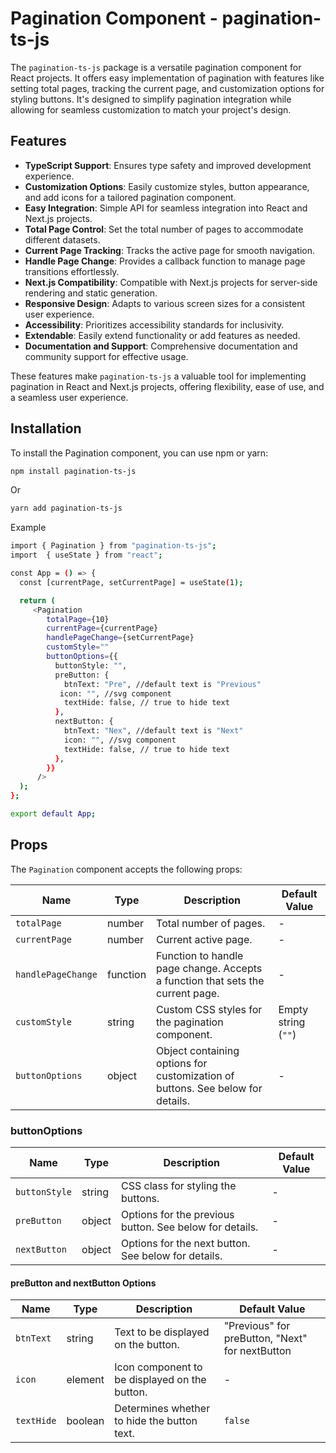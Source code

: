 # Pagination Component - pagination-ts-js

The `pagination-ts-js` package is a versatile pagination component for React projects. It offers easy implementation of pagination with features like setting total pages, tracking the current page, and customization options for styling buttons. It's designed to simplify pagination integration while allowing for seamless customization to match your project's design.

## Features

- **TypeScript Support**: Ensures type safety and improved development experience.
- **Customization Options**: Easily customize styles, button appearance, and add icons for a tailored pagination component.
- **Easy Integration**: Simple API for seamless integration into React and Next.js projects.
- **Total Page Control**: Set the total number of pages to accommodate different datasets.
- **Current Page Tracking**: Tracks the active page for smooth navigation.
- **Handle Page Change**: Provides a callback function to manage page transitions effortlessly.
- **Next.js Compatibility**: Compatible with Next.js projects for server-side rendering and static generation.
- **Responsive Design**: Adapts to various screen sizes for a consistent user experience.
- **Accessibility**: Prioritizes accessibility standards for inclusivity.
- **Extendable**: Easily extend functionality or add features as needed.
- **Documentation and Support**: Comprehensive documentation and community support for effective usage.

These features make `pagination-ts-js` a valuable tool for implementing pagination in React and Next.js projects, offering flexibility, ease of use, and a seamless user experience.

## Installation

To install the Pagination component, you can use npm or yarn:

```bash
npm install pagination-ts-js
```

Or

```bash
yarn add pagination-ts-js
```

Example

```bash
import { Pagination } from "pagination-ts-js";
import  { useState } from "react";

const App = () => {
  const [currentPage, setCurrentPage] = useState(1);

  return (
     <Pagination
        totalPage={10}
        currentPage={currentPage}
        handlePageChange={setCurrentPage}
        customStyle=""
        buttonOptions={{
          buttonStyle: "",
          preButton: {
            btnText: "Pre", //default text is "Previous"
           icon: "", //svg component
            textHide: false, // true to hide text
          },
          nextButton: {
            btnText: "Nex", //default text is "Next"
            icon: "", //svg component
            textHide: false, // true to hide text
          },
        }}
      />
  );
};

export default App;
```

## Props

The `Pagination` component accepts the following props:

| Name               | Type     | Description                                                                    | Default Value       |
| ------------------ | -------- | ------------------------------------------------------------------------------ | ------------------- |
| `totalPage`        | number   | Total number of pages.                                                         | -                   |
| `currentPage`      | number   | Current active page.                                                           | -                   |
| `handlePageChange` | function | Function to handle page change. Accepts a function that sets the current page. | -                   |
| `customStyle`      | string   | Custom CSS styles for the pagination component.                                | Empty string (`""`) |
| `buttonOptions`    | object   | Object containing options for customization of buttons. See below for details. | -                   |

### buttonOptions

| Name          | Type   | Description                                             | Default Value |
| ------------- | ------ | ------------------------------------------------------- | ------------- |
| `buttonStyle` | string | CSS class for styling the buttons.                      | -             |
| `preButton`   | object | Options for the previous button. See below for details. | -             |
| `nextButton`  | object | Options for the next button. See below for details.     | -             |

#### preButton and nextButton Options

| Name       | Type    | Description                                   | Default Value                                   |
| ---------- | ------- | --------------------------------------------- | ----------------------------------------------- |
| `btnText`  | string  | Text to be displayed on the button.           | "Previous" for preButton, "Next" for nextButton |
| `icon`     | element | Icon component to be displayed on the button. | -                                               |
| `textHide` | boolean | Determines whether to hide the button text.   | `false`                                         |
